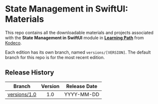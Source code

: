 # State Management in SwiftUI: Materials



This repo contains all the downloadable materials and projects associated with the **State Management in SwiftUI** module in **[Learning Path](https://www.kodeco.com/library)** from [Kodeco](https://www.kodeco.com).

Each edition has its own branch, named `versions/[VERSION]`. The default branch for this repo is for the most recent edition.

## Release History

| Branch                                                                                  | Version | Release Date |
| --------------------------------------------------------------------------------------- |:-------:|:------------:|
| [versions/1.0](https://github.com/kodecocodes/m3-smsui-materials/tree/versions/1.0) | 1.0     | YYYY-MM-DD   |
